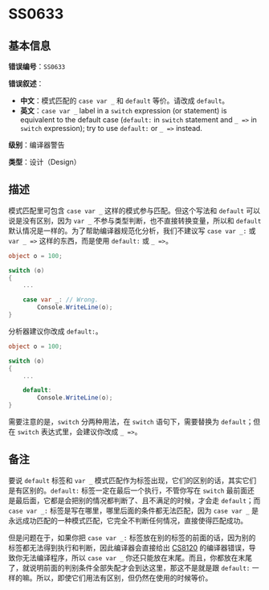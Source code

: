 ﻿# SS0633
## 基本信息

**错误编号**：`SS0633`

**错误叙述**：

* **中文**：模式匹配的 `case var _` 和 `default` 等价。请改成 `default`。
* **英文**：`case var _` label in a `switch` expression (or statement) is equivalent to the default case (`default:` in `switch` statement and `_ =>` in `switch` expression); try to use `default:` or `_ =>` instead.

**级别**：编译器警告

**类型**：设计（Design）

## 描述

模式匹配里可包含 `case var _` 这样的模式参与匹配。但这个写法和 `default` 可以说是没有区别，因为 `var _` 不参与类型判断，也不直接转换变量，所以和 `default` 默认情况是一样的。为了帮助编译器规范化分析，我们不建议写 `case var _:` 或 `var _ =>` 这样的东西，而是使用 `default:` 或 `_ =>`。

```csharp
object o = 100;

switch (o)
{
    ...

    case var _: // Wrong.
        Console.WriteLine(o);
}
```

分析器建议你改成 `default:`。

```csharp
object o = 100;

switch (o)
{
    ...

    default:
        Console.WriteLine(o);
}
```

需要注意的是，`switch` 分两种用法，在 `switch` 语句下，需要替换为 `default`；但在 `switch` 表达式里，会建议你改成 `_ =>`。

## 备注

要说 `default` 标签和 `var _` 模式匹配作为标签出现，它们的区别的话，其实它们是有区别的。`default:` 标签一定在最后一个执行，不管你写在 `switch` 最前面还是最后面，它都是会把别的情况都判断了、且不满足的时候，才会走 `default`；而 `case var _:` 标签是写在哪里，哪里后面的条件都无法匹配，因为 `case var _` 是永远成功匹配的一种模式匹配，它完全不判断任何情况，直接使得匹配成功。

但是问题在于，如果你把 `case var _:` 标签放在别的标签的前面的话，因为别的标签都无法得到执行和判断，因此编译器会直接给出 [CS8120](https://docs.microsoft.com/en-us/dotnet/csharp/language-reference/keywords/switch#case-labels) 的编译器错误，导致你无法编译程序，所以 `case var _` 你还只能放在末尾。而且，你都放在末尾了，就说明前面的判别条件全部失配才会到达这里，那这不是就是跟 `default:` 一样的嘛。所以，即使它们用法有区别，但仍然在使用的时候等价。